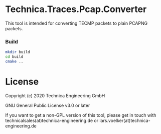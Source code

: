 # Technica.Traces.Pcap.Converter

This tool is intended for converting TECMP packets to plain PCAPNG packets.

### Build

```sh
mkdir build
cd build
cmake ..
```

# License

Copyright (c) 2020 Technica Engineering GmbH

GNU General Public License v3.0 or later

If you want to get a non-GPL version of this tool, please get in touch with technicalsales(at)technica-engineering.de or lars.voelker(at)technica-engineering.de
